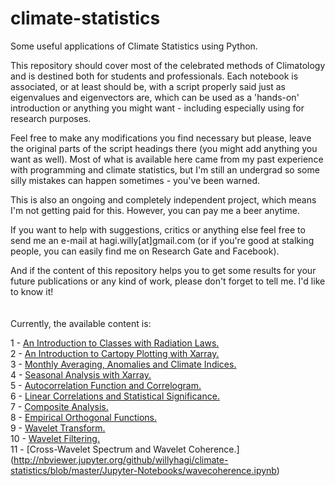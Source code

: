 # climate-statistics

Some useful applications of Climate Statistics using Python. 

This repository should cover most of the celebrated methods of Climatology and is destined both for 
students and professionals. Each notebook is associated, or at least should be, with a script properly said just as eigenvalues and eigenvectors are, which can be used as a 'hands-on' introduction or anything you might want - including especially using for research purposes.

Feel free to make any modifications you find necessary but please, leave the original parts of 
the script headings there (you might add anything you want as well). Most of what is available here came
from my past experience with programming and climate statistics, but I'm still an undergrad so some 
silly mistakes can happen sometimes - you've been warned.

This is also an ongoing and completely independent project, which means I'm not getting paid for this. 
However, you can pay me a beer anytime.

If you want to help with suggestions, critics or anything else feel free to send me an e-mail at hagi.willy[at]gmail.com
(or if you're good at stalking people, you can easily find me on Research Gate and Facebook). 

And if the content of this repository helps you to get some results for your future publications or any kind of work, please
don't forget to tell me. I'd like to know it!
\
\
\
Currently, the available content is:

1 - [An Introduction to Classes with Radiation Laws.](http://nbviewer.jupyter.org/github/willyhagi/climate-statistics/blob/master/Jupyter-Notebooks/rad_laws.ipynb)
\
2 - [An Introduction to Cartopy Plotting with Xarray.](http://nbviewer.jupyter.org/github/willyhagi/climate-statistics/blob/master/Jupyter-Notebooks/cartopy_plot.ipynb)
\
3 - [Monthly Averaging, Anomalies and Climate Indices.](http://nbviewer.jupyter.org/github/willyhagi/climate-statistics/blob/master/Jupyter-Notebooks/annual_cycle.ipynb)
\
4 - [Seasonal Analysis with Xarray.](http://nbviewer.jupyter.org/github/willyhagi/climate-statistics/blob/master/Jupyter-Notebooks/seasonal_cycle.ipynb)
\
5 - [Autocorrelation Function and Correlogram.](http://nbviewer.jupyter.org/github/willyhagi/climate-statistics/blob/master/Jupyter-Notebooks/autocorrel.ipynb#Autocorrelation-Function-and-Correlogram.)
\
6 - [Linear Correlations and Statistical Significance.](http://nbviewer.jupyter.org/github/willyhagi/climate-statistics/blob/master/Jupyter-Notebooks/correl.ipynb)
\
7 - [Composite Analysis.](http://nbviewer.jupyter.org/github/willyhagi/climate-statistics/blob/master/Jupyter-Notebooks/composites.ipynb)
\
8 - [Empirical Orthogonal Functions.](http://nbviewer.jupyter.org/github/willyhagi/climate-statistics/blob/master/Jupyter-Notebooks/eof_svd.ipynb)
\
9 - [Wavelet Transform.](http://nbviewer.jupyter.org/github/willyhagi/climate-statistics/blob/master/Jupyter-Notebooks/plot_wavelet.ipynb)
\
10 - [Wavelet Filtering.](http://nbviewer.jupyter.org/github/willyhagi/climate-statistics/blob/master/Jupyter-Notebooks/wave_filter.ipynb)
\
11 - [Cross-Wavelet Spectrum and Wavelet Coherence.]  (http://nbviewer.jupyter.org/github/willyhagi/climate-statistics/blob/master/Jupyter-Notebooks/wavecoherence.ipynb)
